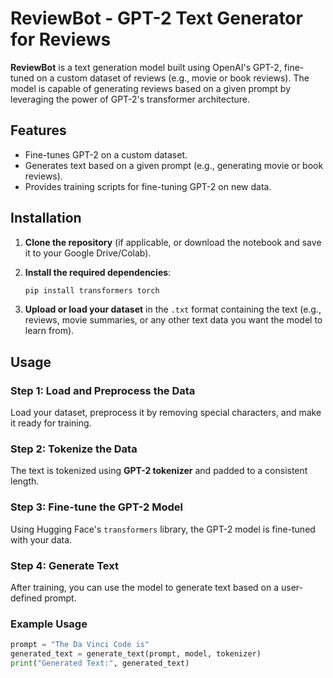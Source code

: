 # ReviewBot - GPT-2 Text Generator for Reviews

**ReviewBot** is a text generation model built using OpenAI's GPT-2, fine-tuned on a custom dataset of reviews (e.g., movie or book reviews). The model is capable of generating reviews based on a given prompt by leveraging the power of GPT-2's transformer architecture.

## Features

- Fine-tunes GPT-2 on a custom dataset.
- Generates text based on a given prompt (e.g., generating movie or book reviews).
- Provides training scripts for fine-tuning GPT-2 on new data.

## Installation

1. **Clone the repository** (if applicable, or download the notebook and save it to your Google Drive/Colab).

2. **Install the required dependencies**:
    ```bash
    pip install transformers torch
    ```

3. **Upload or load your dataset** in the `.txt` format containing the text (e.g., reviews, movie summaries, or any other text data you want the model to learn from).

## Usage

### Step 1: Load and Preprocess the Data
Load your dataset, preprocess it by removing special characters, and make it ready for training.

### Step 2: Tokenize the Data
The text is tokenized using **GPT-2 tokenizer** and padded to a consistent length.

### Step 3: Fine-tune the GPT-2 Model
Using Hugging Face's `transformers` library, the GPT-2 model is fine-tuned with your data.

### Step 4: Generate Text
After training, you can use the model to generate text based on a user-defined prompt.

### Example Usage

```python
prompt = "The Da Vinci Code is"
generated_text = generate_text(prompt, model, tokenizer)
print("Generated Text:", generated_text)
